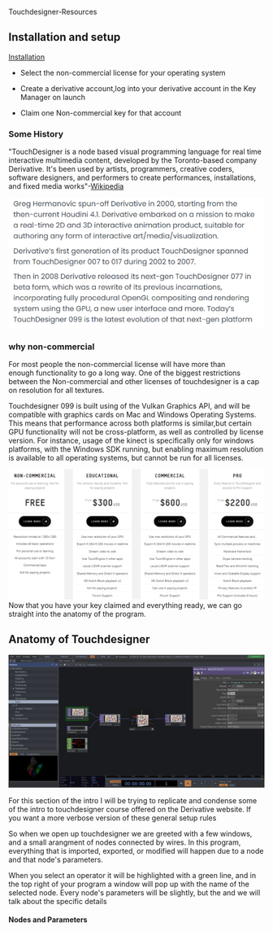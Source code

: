 Touchdesigner-Resources
## Installation and setup

[Installation](https://derivative.ca/download)   

- Select the non-commercial license for your operating system  

 - Create a derivative account,log into your derivative account in the Key Manager on launch

 - Claim one Non-commercial key for that account

### Some History
"TouchDesigner is a node based visual programming language for real time interactive multimedia content, developed by the Toronto-based company Derivative. It's been used by artists, programmers, creative coders, software designers, and performers to create performances, installations, and fixed media works"-[Wikipedia](https://en.wikipedia.org/wiki/TouchDesigner)   

![Alt text](<images/installation/Screenshot 2023-07-15 191333.png>)


### why non-commercial

For most people the non-commercial license will have more than   
enough functionality to go a long way. One of the biggest restrictions between the Non-commercial and other licenses of touchdesigner is a cap on resolution for all textures.    

 Touchdesigner 099 is built using of the Vulkan Graphics API, and will be compatible with graphics cards on Mac and Windows Operating Systems. This means that performance across both platforms is similar,but certain GPU functionality will not be cross-platform, as well as controlled by license version. For instance, usage of the kinect is specifically only for windows platforms, with the Windows SDK running, but enabling maximum resolution is available to all operating systems, but cannot be run for all licenses. 

![Alt text](<images/installation/Screenshot 2023-07-15 195428.png>)
Now that you have your key claimed and everything ready, we can go straight into the anatomy of the program.  


## Anatomy of Touchdesigner 
![Alt text](images/installation/s1.png)

For this section of the intro I will be trying to replicate and condense some of the intro to touchdesigner course offered on the Derivative website. If you want a more verbose version of these general setup rules 

So when we open up touchdesigner we are greeted with a few windows, and a small arangment of nodes connected by wires. In this program, everything that is imported, exported, or modified will happen due to a node and that node's parameters. 

When you select an operator it will be highlighted with a green line, and in the top right of your program a window will pop up with the name of the selected node. Every node's parameters will be slightly, but the  and we will talk about the specific details 
  
#### Nodes and Parameters 